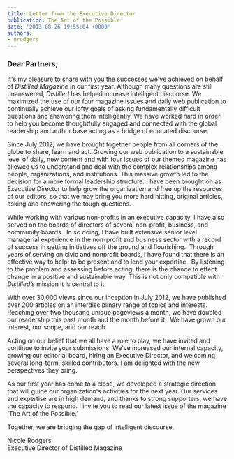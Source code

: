 ```yaml
---
title: Letter from the Executive Director
publication: The Art of the Possible
date: '2013-08-26 19:55:04 +0000'
authors:
- nrodgers
---
```

### Dear Partners,

It's my pleasure to share with you the successes we've achieved on behalf of <em>Distilled Magazine</em> in our first year. Although many questions are still unanswered, <em>Distilled</em> has helped increase intelligent discourse. We maximized the use of our four magazine issues and daily web publication to continually achieve our lofty goals of asking fundamentally difficult questions and answering them intelligently. We have worked hard in order to help you become thoughtfully engaged and connected with the global readership and author base acting as a bridge of educated discourse.

Since July 2012, we have brought together people from all corners of the globe to share, learn and act. Growing our web publication to a sustainable level of daily, new content and with four issues of our themed magazine has allowed us to understand and deal with the complex relationships among people, organizations, and institutions. This massive growth led to the decision for a more formal leadership structure. I have been brought on as Executive Director to help grow the organization and free up the resources of our editors, so that we may bring you more hard hitting, original articles, asking and answering the tough questions.

While working with various non-profits in an executive capacity, I have also served on the boards of directors of several non-profit, business, and community boards.  In so doing, I have built extensive senior level managerial experience in the non-profit and business sector with a record of success in getting initiatives off the ground and flourishing.  Through years of serving on civic and nonprofit boards, I have found that there is an effective way to help: to be present and to lend your expertise.  By listening to the problem and assessing before acting, there is the chance to effect change in a positive and sustainable way. This is not only compatible with <em>Distilled’s</em> mission it is central to it.

With over 30,000 views since our inception in July 2012, we have published over 200 articles on an interdisciplinary range of topics and interests. Reaching over two thousand unique pageviews a month, we have doubled our readership this past month and the month before it.  We have grown our interest, our scope, and our reach.

Acting on our belief that we all have a role to play, we have invited and continue to invite your submissions. We've increased our internal capacity, growing our editorial board, hiring an Executive Director, and welcoming several long-term, skilled contributors. I am delighted with the new perspectives they bring.

As our first year has come to a close, we developed a strategic direction that will guide our organization's activities for the next year. Our services and expertise are in high demand, and thanks to strong supporters, we have the capacity to respond. I invite you to read our latest issue of the magazine ‘The Art of the Possible.’

Together, we are bridging the gap of intelligent discourse.

Nicole Rodgers<br />
Executive Director of Distilled Magazine
